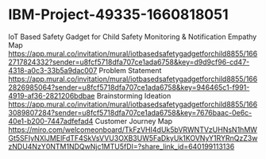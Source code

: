 # IBM-Project-49335-1660818051
IoT Based Safety Gadget for Child Safety Monitoring &amp; Notification
Empathy Map https://app.mural.co/invitation/mural/iotbasedsafetygadgetforchild8855/1662717824332?sender=u8fcf5718dfa707ce1ada6758&key=d9d9cf96-cd47-4318-a0c3-33b5a9dac007
Problem Statement https://app.mural.co/invitation/mural/iotbasedsafetygadgetforchild8855/1662826985064?sender=u8fcf5718dfa707ce1ada6758&key=946465c1-f991-4919-af36-2821206bdbae
Brainstorming Ideation https://app.mural.co/invitation/mural/iotbasedsafetygadgetforchild8855/1663089807284?sender=u8fcf5718dfa707ce1ada6758&key=7676baac-0e6c-40e1-b200-7447adfefad4
Customer Journey Map https://miro.com/welcomeonboard/TkFzVHI4dUk5bVRWNTVzUHNsN1hMWGt5SFIyNXlJMElFdTF4SkVsVVU3OXB3UW5FaDkyUk1KOVNyY1RYRnQzZ3wzNDU4NzY0NTM1NDQwNjc1MTU5fDI=?share_link_id=640199113136
